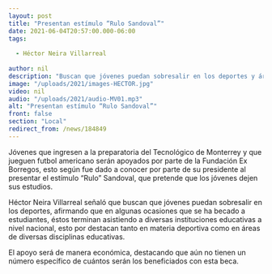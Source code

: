 ```yaml
---
layout: post
title: "Presentan estímulo “Rulo Sandoval”"
date: 2021-06-04T20:57:00.000-06:00
tags:
  
  - Héctor Neira Villarreal
  
author: nil
description: "Buscan que jóvenes puedan sobresalir en los deportes y áreas académicas."
image: "/uploads/2021/images-HECTOR.jpg"
video: nil
audio: "/uploads/2021/audio-MV01.mp3"
alt: "Presentan estímulo “Rulo Sandoval”"
front: false
section: "Local"
redirect_from: /news/184849
---
```


Jóvenes que ingresen a la preparatoria del Tecnológico de Monterrey y que jueguen futbol americano serán apoyados por parte de la Fundación Ex Borregos, esto según fue dado a conocer por parte de su presidente al presentar el estímulo “Rulo” Sandoval, que pretende que los jóvenes dejen sus estudios.

Héctor Neira Villarreal señaló que buscan que jóvenes puedan sobresalir en los deportes, afirmando que en algunas ocasiones que se ha becado a estudiantes, éstos terminan asistiendo a diversas instituciones educativas a nivel nacional, esto por destacan tanto en materia deportiva como en áreas de diversas disciplinas educativas.

El apoyo será de manera económica, destacando que aún no tienen un número específico de cuántos serán los beneficiados con esta beca.
